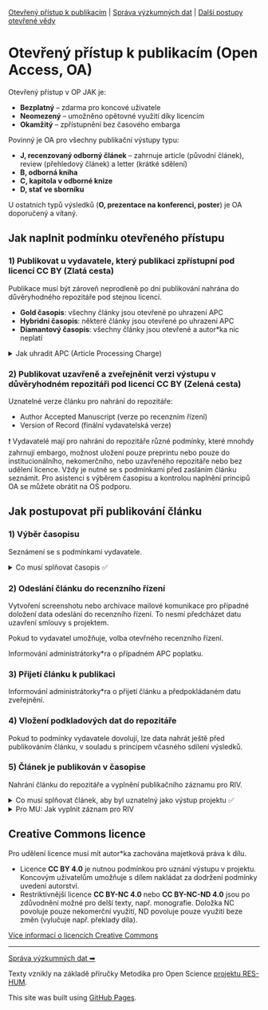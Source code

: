 [Otevřený přístup k publikacím](/osprinciples/open-access) | [Správa výzkumných dat](/osprinciples/sprava-dat) | [Další postupy otevřené vědy](/osprinciples/dalsi-postupy) 

# Otevřený přístup k publikacím (Open Access, OA)

Otevřený přístup v OP JAK je: 
- **Bezplatný** – zdarma pro koncové uživatele
- **Neomezený** – umožněno opětovné využití díky licencím 
- **Okamžitý** – zpřístupnění bez časového embarga

Povinný je OA pro všechny publikační výstupy typu: 
- **J, recenzovaný odborný článek** – zahrnuje article (původní článek), review (přehledový článek) a letter (krátké sdělení) 
- **B, odborná kniha**
- **C, kapitola v odborné knize**
- **D, stať ve sborníku**

U ostatních typů výsledků (**O, prezentace na konferenci, poster**) je OA doporučený a vítaný. 

## Jak naplnit podmínku otevřeného přístupu

### 1) Publikovat u vydavatele, který publikaci zpřístupní pod licencí CC BY (Zlatá cesta)
Publikace musí být zároveň neprodleně po dni publikování nahrána do důvěryhodného repozitáře pod stejnou licencí.

- **Gold časopis**: všechny články jsou otevřené po uhrazení APC
- **Hybridní časopis**: některé články jsou otevřené po uhrazení APC
- **Diamantový časopis**: všechny články jsou otevřené a autor\*ka nic neplatí

<details markdown="1">
  <summary>Jak uhradit APC (Article Processing Charge)</summary> 
  
- Poplatky za otevření článku se pohybují okolo 3000 EUR (může to být mnohem víc) a jsou na ně vyčleněny projektové finance. Je možné využít slev díky smlouvám s vydavateli v rámci projektu Czechelib.
- Pro MU: Tokeny s omezeným počtem nejsou přidělovány projektovým publikacím, ale je možné využít plošných slev a odpuštění poplatků.
- [Více informací o smlouvách v projektu Czechelib](czechelib.cz/cs/419-instrukce-pro-autory)

</details>

### 2) Publikovat uzavřeně a zveřejněnit verzi výstupu v důvěryhodném repozitáři pod licencí CC BY (Zelená cesta)

Uznatelné verze článku pro nahrání do repozitáře:
- Author Accepted Manuscript (verze po recenzním řízení)
- Version of Record (finální vydavatelská verze)

❗ Vydavatelé mají pro nahrání do repozitáře různé podmínky, které mnohdy zahrnují embargo, možnost uložení pouze preprintu nebo pouze do institucionálního, nekomerčního, nebo uzavřeného repozitáře nebo bez udělení licence. Vždy je nutné se s podmínkami před zasláním článku seznámit. Pro asistenci s výběrem časopisu a kontrolou naplnění principů OA se můžete obrátit na OS podporu. 

## Jak postupovat při publikování článku

### 1) Výběr časopisu
Seznámení se s podmínkami vydavatele.

<details markdown="1">
  <summary>Co musí splňovat časopis ✅</summary> 

 - Podmínky vydavatele ponechávají majetková autorská práva autorce\*ovi.
 - Článek vyjde v časopise (Gold, Hybridním nebo Diamantovém) pod licencí CC BY 4.0.
 - Vydavatel umožňuje bezodkladné (bez embarga) nahrání verze po recenzním řízení nebo finální verze článku do repozitáře pod licencí CC BY 4.0.

</details>

### 2) Odeslání článku do recenzního řízení 
Vytvoření screenshotu nebo archivace mailové komunikace pro případné doložení data odeslání do recenzního řízení. To nesmí předcházet datu uzavření smlouvy s projektem.

Pokud to vydavatel umožňuje, volba otevřného recenzního řízení.

Informování administrátorky\*ra o případném APC poplatku. 

### 3) Přijetí článku k publikaci 
Informování administrátorky\*ra o přijetí článku a předpokládaném datu zveřejnění.

### 4) Vložení podkladových dat do repozitáře 
Pokud to podmínky vydavatele dovolují, lze data nahrát ještě před publikováním článku, v souladu s principem včasného sdílení výsledků. 

### 5) Článek je publikován v časopise
Nahrání článku do repozitáře a vyplnění publikačního záznamu pro RIV.

<details markdown="1">
<summary>Co musí splňovat článek, aby byl uznatelný jako výstup projektu ✅</summary> 
  
 - Prokazatelně vznikl v rámci projektu – odeslání do časopisu po začátku projektu a uzavření smlouvy.
 - Obsahuje poděkování projektu.
 - Má přiděleno DOI.
 - Verze po recenzním řízení nebo finální verze je nahrána v důvěryhodném repozitáři pod licencí CC BY 4.0 – platí pro zelenou i zlatou cestu.
 - Má publikována podkladová data a je s nimi pomocí metadat propojen.
 - Splňuje kritéria pro odvod do RIV jako očekávaný druh výsledku a bude za instituci odveden.

</details>

<details markdown="1">
<summary>Pro MU: Jak vyplnit záznam pro RIV</summary>

Při vytváření záznamu [v aplikaci Publikace (IS)](https://is.muni.cz/auth/publikace) je pro zajištění návaznosti na projekt v příslušné sekci potřeba vložit dva kódy:
- CZ.02.01.01/00/23_025/0008726 s příznakem interní kód MU
- EH23_025/0008726 s příznakem řešení projektu VaV
Nic jiného se nezaškrtává, pokud nejde o kombinaci financování.

</details>

## Creative Commons licence

Pro udělení licence musí mít autor\*ka zachována majetková práva k dílu.

- Licence **CC BY 4.0** je nutnou podmínkou pro uznání výstupu v projektu. Koncovým uživatelům umožňuje s dílem nakládat za dodržení podmínky uvedení autorství.
- Restriktivnější licence **CC BY-NC 4.0** nebo **CC BY-NC-ND 4.0** jsou po zdůvodnění možné pro delší texty, např. monografie. Doložka NC povoluje pouze nekomerční využití, ND povoluje pouze využití beze změn (vylučuje např. překlady díla).

[Více informací o licencích Creative Commons](creativecommons.org/share-your-work/cclicenses)

---

[Správa výzkumných dat ➡](/osprinciples/sprava-dat) 

Texty vznikly na základě příručky Metodika pro Open Science [projektu RES-HUM](https://reshum.muni.cz).

This site was built using [GitHub Pages](https://pages.github.com/).